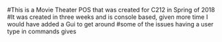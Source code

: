 #This is a Movie Theater POS that was created for C212 in Spring of 2018
#It was created in three weeks and is console based, given more time I would have added a Gui to get around
#some of the issues having a user type in commands gives
